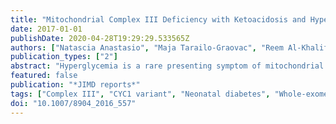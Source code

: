 ```yaml
---
title: "Mitochondrial Complex III Deficiency with Ketoacidosis and Hyperglycemia Mimicking Neonatal Diabetes"
date: 2017-01-01
publishDate: 2020-04-28T19:29:29.533565Z
authors: ["Natascia Anastasio", "Maja Tarailo-Graovac", "Reem Al-Khalifah", "Laurent Legault", "Britt Drogemoller", "Colin J. D. Ross", "Wyeth W. Wasserman", "Clara van Karnebeek", "Daniela Buhas"]
publication_types: ["2"]
abstract: "Hyperglycemia is a rare presenting symptom of mitochondrial disorders. We report a case of a young girl who presented shortly after birth with ketoacidosis, hyperlactatemia, hyperammonemia, and insulin-responsive hyperglycemia. Initial metabolic work-up suggested mitochondrial dysfunction. Given our patient's unusual presentation, whole-exome sequencing (WES) was performed on the parent-offspring trio. The patient was homozygous for the c.643CtextgreaterT (p.Leu215Phe) variant in CYC1, a nuclear gene which encodes cytochrome c 1 , a subunit of respiratory chain complex III. Variants in this gene have only been previously reported in two patients with similar presentation, one of whom carries the same variant as our patient who is also of Sri Lankan origin.Primary complex III deficiencies are rare and its phenotypes can vary significantly, even among patients with the same genotype."
featured: false
publication: "*JIMD reports*"
tags: ["Complex III", "CYC1 variant", "Neonatal diabetes", "Whole-exome sequencing (WES)"]
doi: "10.1007/8904_2016_557"
---
```


